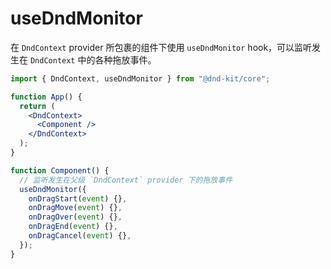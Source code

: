 # useDndMonitor

在 `DndContext` provider 所包裹的组件下使用 `useDndMonitor` hook，可以监听发生在 `DndContext` 中的各种拖放事件。

```jsx
import { DndContext, useDndMonitor } from "@dnd-kit/core";

function App() {
  return (
    <DndContext>
      <Component />
    </DndContext>
  );
}

function Component() {
  // 监听发生在父级 `DndContext` provider 下的拖放事件
  useDndMonitor({
    onDragStart(event) {},
    onDragMove(event) {},
    onDragOver(event) {},
    onDragEnd(event) {},
    onDragCancel(event) {},
  });
}
```
